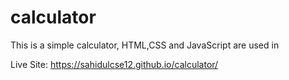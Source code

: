 # calculator
 This is a simple calculator, HTML,CSS and JavaScript are used in

 Live Site: https://sahidulcse12.github.io/calculator/